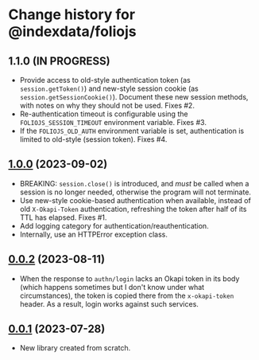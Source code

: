 # Change history for @indexdata/foliojs

## 1.1.0 (IN PROGRESS)

* Provide access to old-style authentication token (as `session.getToken()`) and new-style session cookie (as `session.getSessionCookie()`). Document these new session methods, with notes on why they should not be used. Fixes #2.
* Re-authentication timeout is configurable using the `FOLIOJS_SESSION_TIMEOUT` environment variable. Fixes #3.
* If the `FOLIOJS_OLD_AUTH` environment variable is set, authentication is limited to old-style (session token). Fixes #4.

## [1.0.0](https://github.com/MikeTaylor/foliojs/tree/v1.0.0) (2023-09-02)

* BREAKING: `session.close()` is introduced, and _must_ be called when a session is no longer needed, otherwise the program will not terminate.
* Use new-style cookie-based authentication when available, instead of old `X-Okapi-Token` authentication, refreshing the token after half of its TTL has elapsed. Fixes #1.
* Add logging category for authentication/reauthentication.
* Internally, use an HTTPError exception class.

## [0.0.2](https://github.com/MikeTaylor/foliojs/tree/v0.0.2) (2023-08-11)

* When the response to `authn/login` lacks an Okapi token in its body (which happens sometimes but I don't know under what circumstances), the token is copied there from the `x-okapi-token` header. As a result, login works against such services.

## [0.0.1](https://github.com/MikeTaylor/foliojs/tree/v0.0.1) (2023-07-28)

* New library created from scratch.


